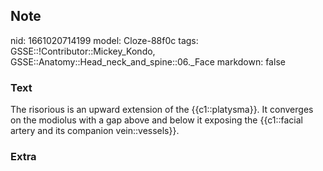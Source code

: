 ## Note
nid: 1661020714199
model: Cloze-88f0c
tags: GSSE::!Contributor::Mickey_Kondo, GSSE::Anatomy::Head_neck_and_spine::06._Face
markdown: false

### Text
The risorious is an upward extension of the {{c1::platysma}}. It converges on the modiolus with a gap above and below it exposing the {{c1::facial artery and its companion vein::vessels}}.

### Extra

